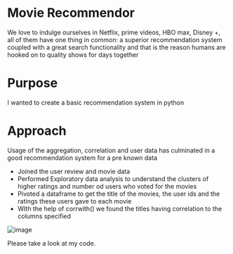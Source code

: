 # Movie Recommendor

We love to indulge ourselves in Netflix, prime videos, HBO max, Disney +, all of them have one thing in common: a superior recommendation system coupled with a great search functionality and that is the reason humans are hooked on to quality shows for days together

# Purpose

I wanted to create a basic recommendation system in python

# Approach

Usage of the aggregation, correlation and user data has culminated in a good recommendation system for a pre known data

- Joined the user review and movie data
- Performed Exploratory data analysis to understand the clusters of higher ratings and number od users who voted for the movies
- Pivoted a dataframe to get the title of the movies, the user ids and the ratings these users gave to each movie
- WIth the help of corrwith() we found the titles having correlation to the columns specified

![image](https://user-images.githubusercontent.com/49743328/113934504-d7cec000-97c3-11eb-8142-153c5decc884.png)

Please take a look at my code.

